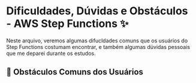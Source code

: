 # Dificuldades, Dúvidas e Obstáculos - AWS Step Functions ✨
Neste arquivo, veremos algumas difucldades comuns que os usuários do Step Functions costumam encontrar, e também algumas dúvidas pessoais que me deparei durante os estudos.

## 😬 Obstáculos Comuns dos Usuários
